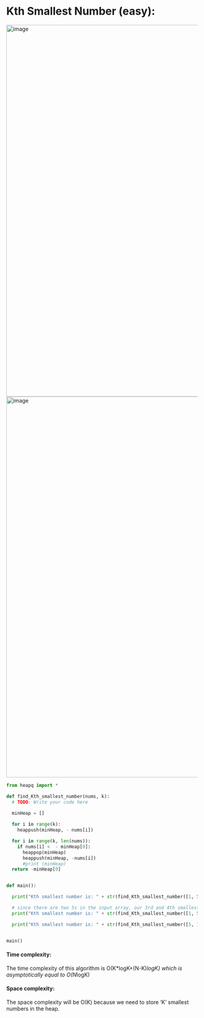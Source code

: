 # Kth Smallest Number (easy):

<img width="975" alt="image" src="https://user-images.githubusercontent.com/35987583/161374736-420703d3-bf81-48bc-a48b-0661de03d68d.png">

<img width="999" alt="image" src="https://user-images.githubusercontent.com/35987583/161374748-c3be3507-8278-4b78-8f8c-bb03929369b9.png">



```python
from heapq import *

def find_Kth_smallest_number(nums, k):
  # TODO: Write your code here
  
  minHeap = []

  for i in range(k):
    heappush(minHeap, - nums[i])

  for i in range(k, len(nums)):
    if nums[i] <  - minHeap[0]:
      heappop(minHeap)
      heappush(minHeap, -nums[i])
      #print (minHeap)
  return -minHeap[0]


def main():

  print("Kth smallest number is: " + str(find_Kth_smallest_number([1, 5, 12, 2, 11, 5], 3)))

  # since there are two 5s in the input array, our 3rd and 4th smallest numbers should be a '5'
  print("Kth smallest number is: " + str(find_Kth_smallest_number([1, 5, 12, 2, 11, 5], 4)))

  print("Kth smallest number is: " + str(find_Kth_smallest_number([5, 12, 11, -1, 12], 3)))


main()
```

#### Time complexity:
The time complexity of this algorithm is O(K*logK+(N-K)*logK)  which is asymptotically equal to O(N*logK)

#### Space complexity:
The space complexity will be O(K) because we need to store ‘K’ smallest numbers in the heap.
